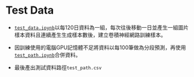# Test Data

* [`test_data.ipynb`](test_data.ipynb)以每120日資料為一組，每次往後移動一日並產生一組圖片樣本資料且連續產生生成樣本數後，建立卷積神經網路訓練樣本。

* 因訓練使用的電腦GPU記憶體不足將資料以每100筆做為分段預測，再使用[`test_path.ipynb`](test_path.ipynb)合併資料。

* 最後產出測試資料路徑`test_path.csv`
